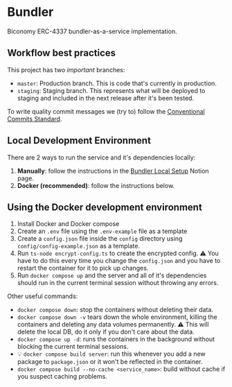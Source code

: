 # Bundler
Biconomy ERC-4337 bundler-as-a-service implementation.

## Workflow best practices

This project has two *important* branches:
- `master`: Production branch. This is code that's currently in production.
- `staging`: Staging branch. This represents what will be deployed to staging and included in the next release after it's been tested.

To write quality commit messages we (try to) follow the [Conventional Commits Standard](https://www.conventionalcommits.org/en/v1.0.0/).

## Local Development Environment

There are 2 ways to run the service and it's dependencies locally:
1. **Manually**: follow the instructions in the [Bundler Local Setup](https://www.notion.so/biconomy/Local-setup-858695240f3a4c19b6c96cbb3f235b0a?pvs=4) Notion page.
2. **Docker (recommended)**: follow the instructions below.

## Using the Docker development environment
1. Install Docker and Docker compose
2. Create an `.env` file using the `.env-example` file as a template
3. Create a `config.json` file inside the `config` directory using `config/config-example.json` as a template.
4. Run `ts-node encrypt-config.ts` to create the encrypted config. ⚠️ You have to do this every time you change the `config.json` and you have to restart the container for it to pick up changes.
5. Run `docker compose up` and the server and all of it's dependencies should run in the current terminal session without throwing any errors.

Other useful commands:
- `docker compose down`: stop the containers without deleting their data.
- `docker compose down -v` tears down the whole environment, killing the containers and deleting any data volumes permanently. ⚠️ This will delete the local DB, do it only if you don't care about the data.
- `docker compose up -d`: runs the containers in the background without blocking the current terminal sessions.
- 💡 `docker compose build server`: run this whenever you add a new package to `package.json` or it won't be reflected in the container.
- `docker compose build --no-cache <service_name>`: build without cache if you suspect caching problems.
